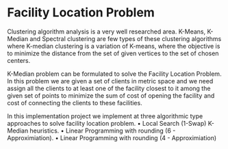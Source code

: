 # Facility Location Problem
Clustering algorithm analysis is a very well researched area. K-Means, K-Median and Spectral clustering are few types of these clustering algorithms where K-median clustering is a variation of K-means, where the objective is to minimize the distance from the set of given vertices to the set of chosen centers.

K-Median problem can be formulated to solve the Facility Location Problem. In this problem we are given a set of clients in metric space and we need assign all the clients to at least one of the facility closest to it among the given set of points to minimize the sum of cost of opening the facility and cost of connecting the clients to these facilities.

In this implementation project we implement at three algorithmic type approaches to solve facility location problem.
• Local Search (1-Swap) K-Median heuristics.
• Linear Programming with rounding (6 - Approximiation).
• Linear Programming with rounding (4 - Approximiation)
